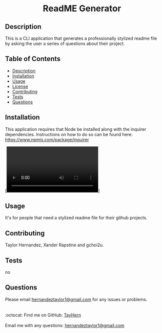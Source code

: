 
<h1 align="center">ReadME Generator </h1>

## Description
This is a CLI application that generates a professionally stylized readme file by asking the user a series of questions about their project.
## Table of Contents
- [Description](#description)
- [Installation](#installation)
- [Usage](#usage)
- [License](#license)
- [Contributing](#contributing)
- [Tests](#tests)
- [Questions](#questions)
## Installation
This application requires that Node be installed along with the inquirer dependencies. 
Instructions on how to do so can be found here: https://www.npmjs.com/package/inquirer 

[![IMAGE ALT TEXT HERE](ReadMe_inst.mov)]




## Usage
It's for people that need a stylized readme file for their github projects.
## Contributing
Taylor Hernandez, Xander Rapstine and gchoi2u.
## Tests
no
## Questions
Please email [hernandeztaylor1@gmail.com](mailto:hernandeztaylor1@gmail.com) for any issues or problems.<br /><br />
<br />
:octocat: Find me on GitHub: [TayHern](https://github.com/TayHern)<br />
<br />
Email me with any questions: hernandeztaylor1@gmail.com<br /><br />
  